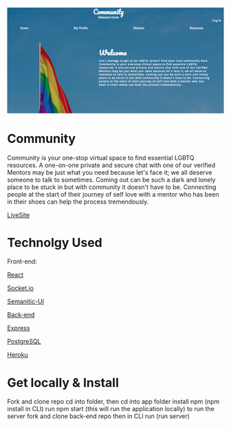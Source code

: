 
![screenshot](screenshot.png)

# Community

Community is your one-stop virtual space to find essential LGBTQ resources. A one-on-one private and secure chat with one of our verified Mentors may be just what you need because let's face it; we all deserve someone to talk to sometimes. Coming out can be such a dark and lonely place to be stuck in but with community it doesn't have to be. Connecting people at the start of their journey of self love with a mentor who has been in their shoes can help the process tremendously.

[LiveSite](https://community-home.herokuapp.com/)



# Technolgy Used
Front-end:

[React](https://reactjs.org/docs/getting-started.html)

[Socket.io](https://socket.io/)

[Semanitic-UI](https://react.semantic-ui.com/)

[Back-end](https://github.com/Taylor4980/community-back-end)

[Express](http://expressjs.com/en/starter/hello-world.html)

[PostgreSQL](https://www.postgresql.org/)

[Heroku](https://signup.heroku.com/?c=70130000001xDpdAAE&gclid=CjwKCAjwtIXbBRBhEiwAWV-5nn5W5bscq0tG8A58Z3YROJgx5UnXvi5gr2d4lzioxUsLLKR40U4HLRoC5n8QAvD_BwE)


# Get locally & Install 

Fork and clone repo
cd into folder, then cd into app folder
install npm (npm install in CLI)
run npm start (this will run the application locally)
to run the server fork and clone back-end repo then in CLI run (run server)
